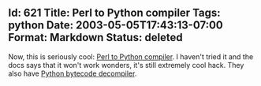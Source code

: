Id: 621
Title: Perl to Python compiler
Tags: python
Date: 2003-05-05T17:43:13-07:00
Format: Markdown
Status: deleted
--------------
Now, this is seriously cool: [Perl to Python
compiler](http://www.crazy-compilers.com/). I haven't tried it and the
docs says that it won't work wonders, it's still extremely cool hack.
They also have [Python bytecode
decompiler](http://www.crazy-compilers.com/decompyle/).
